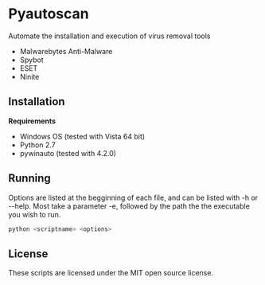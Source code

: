 Pyautoscan
==========

Automate the installation and execution of virus removal tools
+ Malwarebytes Anti-Malware
+ Spybot
+ ESET
+ Ninite

## Installation
**Requirements**
+ Windows OS (tested with Vista 64 bit)
+ Python 2.7
+ pywinauto (tested with 4.2.0)

## Running
Options are listed at the begginning of each file, and can be listed with -h or --help. Most take a parameter -e, followed by the path the the executable you wish to run. 
```sh
python <scriptname> <options>
```

## License
These scripts are licensed under the MIT open source license.
